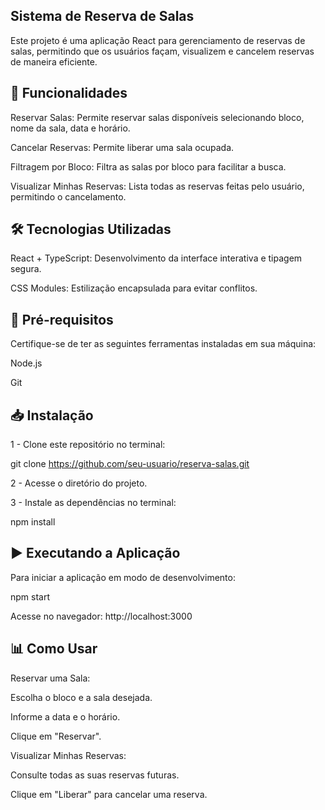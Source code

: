 ## Sistema de Reserva de Salas

Este projeto é uma aplicação React para gerenciamento de reservas de salas, permitindo que os usuários façam, visualizem e cancelem reservas de maneira eficiente.

## 🚀 Funcionalidades

Reservar Salas: Permite reservar salas disponíveis selecionando bloco, nome da sala, data e horário.

Cancelar Reservas: Permite liberar uma sala ocupada.

Filtragem por Bloco: Filtra as salas por bloco para facilitar a busca.

Visualizar Minhas Reservas: Lista todas as reservas feitas pelo usuário, permitindo o cancelamento.

## 🛠️ Tecnologias Utilizadas

React + TypeScript: Desenvolvimento da interface interativa e tipagem segura.

CSS Modules: Estilização encapsulada para evitar conflitos.

## 📌 Pré-requisitos

Certifique-se de ter as seguintes ferramentas instaladas em sua máquina:

Node.js

Git

## 📥 Instalação

1 - Clone este repositório no terminal:

git clone https://github.com/seu-usuario/reserva-salas.git

2 - Acesse o diretório do projeto.

3 - Instale as dependências no terminal:

npm install

## ▶️ Executando a Aplicação

Para iniciar a aplicação em modo de desenvolvimento:

npm start

Acesse no navegador: http://localhost:3000

## 📊 Como Usar

Reservar uma Sala:

Escolha o bloco e a sala desejada.

Informe a data e o horário.

Clique em "Reservar".

Visualizar Minhas Reservas:

Consulte todas as suas reservas futuras.

Clique em "Liberar" para cancelar uma reserva.



